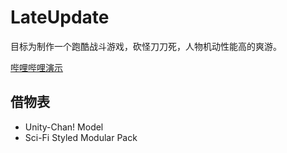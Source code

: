 # LateUpdate
目标为制作一个跑酷战斗游戏，砍怪刀刀死，人物机动性能高的爽游。

[哔哩哔哩演示](https://www.bilibili.com/video/BV1bM411D7Ju)

## 借物表
* Unity-Chan! Model
* Sci-Fi Styled Modular Pack
